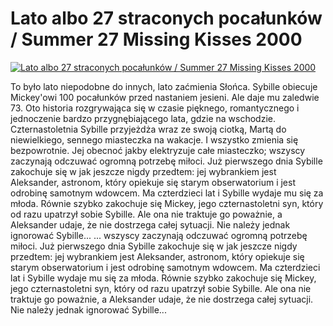 Lato albo 27 straconych pocałunków / Summer 27 Missing Kisses 2000 
=============
[![Lato albo 27 straconych pocałunków / Summer 27 Missing Kisses 2000 ](http://vidos.pl/images/player.gif)](http://vidos.pl/lato-albo-27-straconych-pocalunkow-summer-27-missing-kisses-2000)

 To było lato niepodobne do innych, lato zaćmienia Słońca. Sybille obiecuje Mickey'owi 100 pocałunków przed nastaniem jesieni. Ale daje mu zaledwie 73. Oto historia rozgrywająca się w czasie pięknego, romantycznego i jednoczenie bardzo przygnębiającego lata, gdzie na wschodzie. Czternastoletnia Sybille przyjeżdża wraz ze swoją ciotką, Martą do niewielkiego, sennego miasteczka na wakacje. I wszystko zmienia się bezpowrotnie. Jej obecnoć jakby elektryzuje całe miasteczko; wszyscy zaczynają odczuwać ogromną potrzebę miłoci. Już pierwszego dnia Sybille zakochuje się w jak jeszcze nigdy przedtem: jej wybrankiem jest Aleksander, astronom, który opiekuje się starym obserwatorium i jest odrobinę samotnym wdowcem. Ma czterdzieci lat i Sybille wydaje mu się za młoda. Równie szybko zakochuje się Mickey, jego czternastoletni syn, który od razu upatrzył sobie Sybille. Ale ona nie traktuje go poważnie, a Aleksander udaje, że nie dostrzega całej sytuacji. Nie należy jednak ignorować Sybille...  ... wszyscy zaczynają odczuwać ogromną potrzebę miłoci. Już pierwszego dnia Sybille zakochuje się w jak jeszcze nigdy przedtem: jej wybrankiem jest Aleksander, astronom, który opiekuje się starym obserwatorium i jest odrobinę samotnym wdowcem. Ma czterdzieci lat i Sybille wydaje mu się za młoda. Równie szybko zakochuje się Mickey, jego czternastoletni syn, który od razu upatrzył sobie Sybille. Ale ona nie traktuje go poważnie, a Aleksander udaje, że nie dostrzega całej sytuacji. Nie należy jednak ignorować Sybille...
